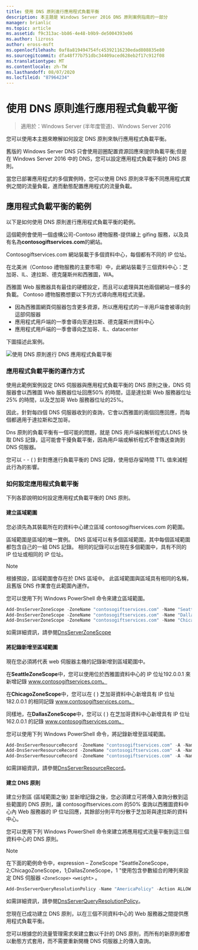 ```yaml
---
title: 使用 DNS 原則進行應用程式負載平衡
description: 本主題是 Windows Server 2016 DNS 原則案例指南的一部分
manager: brianlic
ms.topic: article
ms.assetid: f9c313ac-bb86-4e48-b9b9-de5004393e06
ms.author: lizross
author: eross-msft
ms.openlocfilehash: 0af8a819494754fc45392116230edad808835e80
ms.sourcegitcommit: dfa48f77b751dbc34409aced628eb2f17c912f08
ms.translationtype: MT
ms.contentlocale: zh-TW
ms.lasthandoff: 08/07/2020
ms.locfileid: "87964234"
---
```

# <a name="use-dns-policy-for-application-load-balancing"></a>使用 DNS 原則進行應用程式負載平衡

>適用於：Windows Server (半年度管道)、Windows Server 2016

您可以使用本主題來瞭解如何設定 DNS 原則來執行應用程式負載平衡。

舊版的 Windows Server DNS 只會使用迴圈配置資源回應來提供負載平衡;但是在 Windows Server 2016 中的 DNS，您可以設定應用程式負載平衡的 DNS 原則。

當您已部署應用程式的多個實例時，您可以使用 DNS 原則來平衡不同應用程式實例之間的流量負載，進而動態配置應用程式的流量負載。

## <a name="example-of-application-load-balancing"></a>應用程式負載平衡的範例

以下是如何使用 DNS 原則進行應用程式負載平衡的範例。

這個範例會使用一個虛構公司-Contoso 禮物服務-提供線上 gifing 服務，以及具有名為**contosogiftservices.com**的網站。

Contosogiftservices.com 網站裝載于多個資料中心，每個都有不同的 IP 位址。

在北美洲（Contoso 禮物服務的主要市場）中，此網站裝載于三個資料中心：芝加哥、IL、達拉斯、德克薩斯州和西雅圖，WA。

西雅圖 Web 服務器具有最佳的硬體設定，而且可以處理與其他兩個網站一樣多的負載。 Contoso 禮物服務想要以下列方式導向應用程式流量。

- 因為西雅圖網頁伺服器包含更多資源，所以應用程式的一半用戶端會被導向到這部伺服器
- 應用程式用戶端的一季會導向至達拉斯、德克薩斯州資料中心
- 應用程式用戶端的一季會導向芝加哥、IL、datacenter

下圖描述此案例。

![使用 DNS 原則進行 DNS 應用程式負載平衡](../../media/Dns-App-Lb/dns-app-lb.jpg)


### <a name="how-application-load-balancing-works"></a>應用程式負載平衡的運作方式

使用此範例案例設定 DNS 伺服器與應用程式負載平衡的 DNS 原則之後，DNS 伺服器會以西雅圖 Web 服務器位址回應50% 的時間，這是達拉斯 Web 服務器位址25% 的時間，以及芝加哥 Web 服務器位址的25%。

因此，針對每四個 DNS 伺服器收到的查詢，它會以西雅圖的兩個回應回應，而每個都適用于達拉斯和芝加哥。

Dns 原則的負載平衡有一個可能的問題，就是 DNS 用戶端和解析程式/LDNS 快取 DNS 記錄，這可能會干擾負載平衡，因為用戶端或解析程式不會傳送查詢到 DNS 伺服器。

您可以 \- \- \( \) 針對應進行負載平衡的 DNS 記錄，使用低存留時間 TTL 值來減輕此行為的影響。

### <a name="how-to-configure-application-load-balancing"></a>如何設定應用程式負載平衡

下列各節說明如何設定應用程式負載平衡的 DNS 原則。

#### <a name="create-the-zone-scopes"></a>建立區域範圍

您必須先為其裝載所在的資料中心建立區域 contosogiftservices.com 的範圍。

區域範圍是區域的唯一實例。 DNS 區域可以有多個區域範圍，其中每個區域範圍都包含自己的一組 DNS 記錄。 相同的記錄可以出現在多個範圍中，具有不同的 IP 位址或相同的 IP 位址。

>[!NOTE]
>根據預設，區域範圍會存在於 DNS 區域中。 此區域範圍與區域具有相同的名稱，且舊版 DNS 作業會在此範圍內運作。

您可以使用下列 Windows PowerShell 命令來建立區域範圍。

```powershell
Add-DnsServerZoneScope -ZoneName "contosogiftservices.com" -Name "SeattleZoneScope"
Add-DnsServerZoneScope -ZoneName "contosogiftservices.com" -Name "DallasZoneScope"
Add-DnsServerZoneScope -ZoneName "contosogiftservices.com" -Name "ChicagoZoneScope"
```

如需詳細資訊，請參閱[DnsServerZoneScope](https://docs.microsoft.com/powershell/module/dnsserver/add-dnsserverzonescope?view=win10-ps)

#### <a name="add-records-to-the-zone-scopes"></a><a name="bkmk_records"></a>將記錄新增至區域範圍

現在您必須將代表 web 伺服器主機的記錄新增到區域範圍中。

在**SeattleZoneScope**中，您可以使用位於西雅圖資料中心的 IP 位址192.0.0.1 來新增記錄 www.contosogiftservices.com。

在**ChicagoZoneScope**中，您可以在 \( \) 芝加哥資料中心新增具有 IP 位址182.0.0.1 的相同記錄 www.contosogiftservices.com。

同樣地，在**DallasZoneScope**中，您可以 \( \) 在芝加哥資料中心新增具有 IP 位址162.0.0.1 的記錄 www.contosogiftservices.com。

您可以使用下列 Windows PowerShell 命令，將記錄新增至區域範圍。

```powershell
Add-DnsServerResourceRecord -ZoneName "contosogiftservices.com" -A -Name "www" -IPv4Address "192.0.0.1" -ZoneScope "SeattleZoneScope"
Add-DnsServerResourceRecord -ZoneName "contosogiftservices.com" -A -Name "www" -IPv4Address "182.0.0.1" -ZoneScope "ChicagoZoneScope"
Add-DnsServerResourceRecord -ZoneName "contosogiftservices.com" -A -Name "www" -IPv4Address "162.0.0.1" -ZoneScope "DallasZoneScope"
```

如需詳細資訊，請參閱[DnsServerResourceRecord](https://docs.microsoft.com/powershell/module/dnsserver/add-dnsserverresourcerecord?view=win10-ps)。

#### <a name="create-the-dns-policies"></a><a name="bkmk_policies"></a>建立 DNS 原則

建立分割區 (區域範圍之後) 並新增記錄之後，您必須建立可將傳入查詢分散到這些範圍的 DNS 原則，讓 contosogiftservices.com 的50% 查詢以西雅圖資料中心內 Web 服務器的 IP 位址回應，其餘部分則平均分散于芝加哥與達拉斯的資料中心。

您可以使用下列 Windows PowerShell 命令來建立將應用程式流量平衡到這三個資料中心的 DNS 原則。

>[!NOTE]
>在下面的範例命令中，expression – ZoneScope "SeattleZoneScope，2;ChicagoZoneScope，1;DallasZoneScope，1 "使用包含參數組合的陣列來設定 DNS 伺服器 `<ZoneScope>` `<weight>` 。

```powershell
Add-DnsServerQueryResolutionPolicy -Name "AmericaPolicy" -Action ALLOW -ZoneScope "SeattleZoneScope,2;ChicagoZoneScope,1;DallasZoneScope,1" -ZoneName "contosogiftservices.com"
```

如需詳細資訊，請參閱[DnsServerQueryResolutionPolicy](https://docs.microsoft.com/powershell/module/dnsserver/add-dnsserverqueryresolutionpolicy?view=win10-ps)。

您現在已成功建立 DNS 原則，以在三個不同資料中心的 Web 服務器之間提供應用程式負載平衡。

您可以根據您的流量管理需求來建立數以千計的 DNS 原則，而所有的新原則都會以動態方式套用，而不需要重新開機 DNS 伺服器上的傳入查詢。
